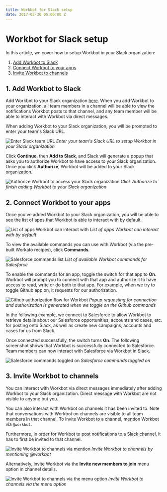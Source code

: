 ```yaml
---
title: Workbot for Slack setup
date: 2017-03-30 05:00:00 Z
---
```


# Workbot for Slack setup
In this article, we cover how to setup Workbot in your Slack organization:

1. [Add Workbot to Slack](#_1-add-workbot-to-slack)
2. [Connect Workbot to your apps](#_2-connect-workbot-to-your-apps)
3. [Invite Workbot to channels](#_3-invite-workbot-to-channels)

## 1. Add Workbot to Slack
Add Workbot to your Slack organization [here](https://www.workato.com/workbot-slack). When you add Workbot to your organization, all team members in a channel will be able to view the notifications Workbot posts to that channel, and any team member will be able to interact with Workbot via direct messages.

When adding Workbot to your Slack organization, you will be prompted to enter your team's Slack URL.

![Enter Slack team URL](~@img/workbot/workbot/workbot-2.gif)
*Enter your team's Slack URL to setup Workbot in your Slack organization*

Click **Continue**, then **Add to Slack**, and Slack will generate a popup that asks you to authorize Workbot to have access to your Slack organization. Once you click **Authorize**, Workbot will be added to your Slack organization.

![Authorize Workbot to access your Slack organization](~@img/workbot/workbot/slack-organization-authorization.png)
*Click Authorize to finish adding Workbot to your Slack organization*

## 2. Connect Workbot to your apps
Once you've added Workbot to your Slack organization, you will be able to see the list of apps that Workbot is able to interact with by default.

![List of apps Workbot can interact with](~@img/workbot/workbot/workbot-for-slack-intro-screen.png)
*List of apps Workbot can interact with by default*

To view the available commands you can use with Workbot (via the pre-built Workato recipes), click **Commands**.

![Salesforce commands list](~@img/workbot/workbot/salesforce-commands-list.png)
*List of available Workbot commands for Salesforce*

To enable the commands for an app, toggle the switch for that app to **On**. Workbot will prompt you to connect with that app and authorize it to have access to read, write or do both to that app. For example, when we try to toggle Github app on, it requests for our authorization.

![Github authorization flow for Workbot](~@img/workbot/workbot/workbot-github-authorization.gif)
*Popup requesting for connection and authorization is generated when we toggle on the Github commands*

In the following example, we connect to Salesforce to allow Workbot to retrieve details about our Salesforce opportunities, accounts and cases, etc. for posting onto Slack, as well as create new campaigns, accounts and cases for us from Slack.

Once connected successfully, the switch turns **On**. The following screenshot shows that Workbot is successfully connected to Salesforce. Team members can now interact with Salesforce via Workbot in Slack.

![Salesforce commands toggled on](~@img/workbot/workbot/salesforce-commands-on.png)
*Salesforce commands toggled on*

## 3. Invite Workbot to channels
You can interact with Workbot via direct messages immediately after adding Workbot to your Slack organization. Direct message with Workbot are not visible to anyone but you.

You can also interact with Workbot on channels it has been invited to. Note that conversations with Workbot on channels are visible to all team members in that channel. To invite Workbot to a channel, mention Workbot via `@workbot`.

Furthermore, in order for Workbot to post notifications to a Slack channel, it has to first be invited to that channel.

![Invite Workbot to channels via mention](~@img/workbot/workbot/invite-workbot-to-channels-via-mention.png)
*Invite Workbot to channels by mentioning @workbot*

Alternatively, invite Workbot via the **Invite new members to join** menu option in channel details.

![Invite Workbot to channels via the menu option](~@img/workbot/workbot/invite-workbot-via-menu-option.gif)
*Invite Workbot to channels via the menu option*

